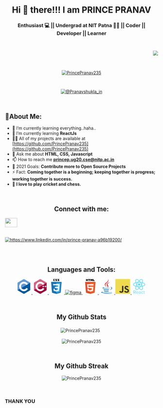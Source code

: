 <h1 align="center">Hi 👋 there!!! I am PRINCE PRANAV </h1>
<h3 align="center"> Enthusiast 💻 || Undergrad at NIT Patna 👨‍🎓 || Coder || Developer || Learner </h3><br/>
<p align="right"> <img src="https://komarev.com/ghpvc/?username=PrincePranav235&label=Profile%20views&color=0e75b6&style=flat"  /> </p><br/>
<p align="middle"> <a href="https://github.com/ryo-ma/github-profile-trophy"><img src="https://github-profile-trophy.vercel.app/?username=PriUY&column=6&margin-w=10&margin-h=10&theme=radical" alt="PrincePranav235" /></a> </p><br/>
 <p align="middle"> <a href="https://twitter.com/@Pranavshukla_in" target="blank"><img src="https://img.shields.io/twitter/follow/?logo=twitter&style=for-the-badge"alt="@Pranavshukla_in" /></a> </p><br/>
<h2 align="left">👦About Me:</h2>

- 🔭 I’m currently learning everything..haha..
- 🌱 I’m currently learning **ReactJs**
- 👨‍💻 All of my projects are available at [https://github.com/PrincePranav235](https://github.com/PrincePranav235)
- 💬 Ask me about **HTML, CSS, Javascript**
- 📫 How to reach me **princep.ug20.cse@nitp.ac.in**
- 🥅 2021 Goals: **Contribute more to Open Source Projects**
- ⚡ Fact: **Coming together is a beginning; keeping together is progress; working together is success.**
- 🎸 **I love to play cricket and chess.**

<br/>
<h2 align="center">Connect with me:</h2>

<p align="center">

<a href="https://twitter.com/@Pranavshukla_in" target="blank"><img align="center" src="https://raw.githubusercontent.com/rahuldkjain/github-profile-readme-generator/master/src/images/icons/Social/twitter.svg"  height="30" width="40"> </a>

<br>
<a href="https://linkedin.com/in/prince-pranav-a96b19200/" target="blank"><img align="center" src="https://raw.githubusercontent.com/rahuldkjain/github-profile-readme-generator/master/src/images/icons/Social/linked-in-alt.svg" alt="https://www.linkedin.com/in/prince-pranav-a96b19200/" height="30" width="40" /></a>

</p>
<br/>
<br>
<h2 align="center">Languages and Tools:</h2>
<p align="center">  <a href="https://www.cprogramming.com/" target="_blank"> <img src="https://raw.githubusercontent.com/devicons/devicon/master/icons/c/c-original.svg" alt="c" width="50" height="50"/> </a> <a href="https://www.w3schools.com/cpp/" target="_blank"> <img src="https://raw.githubusercontent.com/devicons/devicon/master/icons/cplusplus/cplusplus-original.svg" alt="cplusplus" width="50" height="50"/> </a> <a href="https://www.w3schools.com/css/" target="_blank"> <img src="https://raw.githubusercontent.com/devicons/devicon/master/icons/css3/css3-original-wordmark.svg" alt="css3" width="50" height="50"/> </a> <a href="https://www.figma.com/" target="_blank"> <img src="https://www.vectorlogo.zone/logos/figma/figma-icon.svg" alt="figma" width="50" height="50"/> </a> <a href="https://www.w3.org/html/" target="_blank"> <img src="https://raw.githubusercontent.com/devicons/devicon/master/icons/html5/html5-original-wordmark.svg" alt="html5" width="50" height="50"/> </a>   <a href="https://www.java.com" target="_blank"> <img src="https://raw.githubusercontent.com/devicons/devicon/master/icons/java/java-original.svg" alt="java" width="50" height="50"/> </a> <a href="https://developer.mozilla.org/en-US/docs/Web/JavaScript" target="_blank"> <img src="https://raw.githubusercontent.com/devicons/devicon/master/icons/javascript/javascript-original.svg" alt="javascript" width="50" height="50"/> </a>  <a href="https://reactjs.org/" target="_blank"> <img src="https://raw.githubusercontent.com/devicons/devicon/master/icons/react/react-original-wordmark.svg" alt="react" width="50" height="50"/></a> </p>
<br/>
  
<h2 align="center">My Github Stats</h2>
<p align="middle"><img align="middle" src="https://github-readme-stats.vercel.app/api/top-langs?username=PrincePranav235&show_icons=true&locale=en&layout=compact&theme=radical" alt="PrincePranav235" />
&nbsp;<br><br><img align="center" src="https://github-readme-stats.vercel.app/api?username=PrincePranav235&show_icons=true&theme=radical" alt="PrincePranav235" /></p>
<br>
<h2 align="center"> My Github Streak</h2>
<p align="middle"><img align="center" src="https://github-readme-streak-stats.herokuapp.com/?user=PrincePranav235&theme=radical" alt="PrincePranav235" /></p>
<br>
<!--<h2 align="center">My Contributions Graph</h2>
![](https://activity-graph.herokuapp.com/graph?username=PrincePranav235&theme=github)-->
<h2 style="font-size: larger; font-family: 'Segoe UI', Tahoma, Geneva, Verdana, sans-serif; font-weight: bolder;">THANK YOU</h2>
